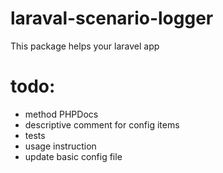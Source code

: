 # laraval-scenario-logger
This package helps your laravel app


# todo:

- method PHPDocs
- descriptive comment for config items
- tests
- usage instruction
- update basic config file
